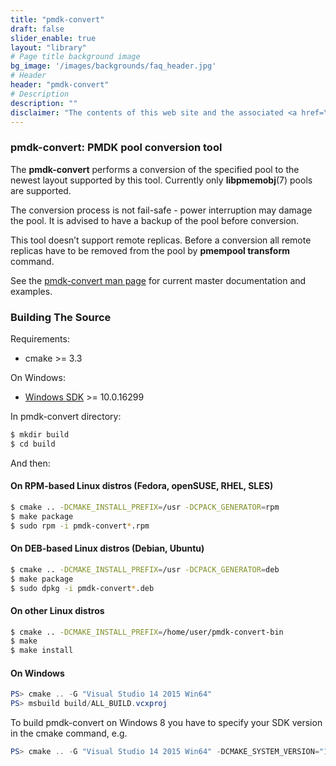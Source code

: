 ```yaml
---
title: "pmdk-convert"
draft: false
slider_enable: true
layout: "library"
# Page title background image
bg_image: '/images/backgrounds/faq_header.jpg'
# Header
header: "pmdk-convert"
# Description
description: ""
disclaimer: "The contents of this web site and the associated <a href=\"https://github.com/pmem\">GitHub repositories</a> are BSD-licensed open source."
---
```


### pmdk-convert: PMDK pool conversion tool

The **pmdk-convert** performs a conversion of the specified pool to the newest layout supported by this tool. Currently only **libpmemobj**(7) pools are supported.

The conversion process is not fail-safe - power interruption may damage the pool. It is advised to have a backup of the pool before conversion.

This tool doesn’t support remote replicas. Before a conversion all remote replicas have to be removed from the pool by **pmempool transform** command.

See the <a href="manpages/master/pmdk-convert.1.html">pmdk-convert man page</a> for current master documentation and examples.

### Building The Source

Requirements:

* cmake >= 3.3

On Windows:

* [Windows SDK](https://developer.microsoft.com/en-us/windows/downloads/windows-10-sdk) >= 10.0.16299

In pmdk-convert directory:

``` sh
$ mkdir build
$ cd build
```

And then:

#### On RPM-based Linux distros (Fedora, openSUSE, RHEL, SLES)

``` sh
$ cmake .. -DCMAKE_INSTALL_PREFIX=/usr -DCPACK_GENERATOR=rpm
$ make package
$ sudo rpm -i pmdk-convert*.rpm
```

#### On DEB-based Linux distros (Debian, Ubuntu)

``` sh
$ cmake .. -DCMAKE_INSTALL_PREFIX=/usr -DCPACK_GENERATOR=deb
$ make package
$ sudo dpkg -i pmdk-convert*.deb
```

#### On other Linux distros

``` sh
$ cmake .. -DCMAKE_INSTALL_PREFIX=/home/user/pmdk-convert-bin
$ make
$ make install
```

#### On Windows
``` powershell
PS> cmake .. -G "Visual Studio 14 2015 Win64"
PS> msbuild build/ALL_BUILD.vcxproj
```

To build pmdk-convert on Windows 8 you have to specify your SDK version in the cmake command, e.g.

``` powershell
PS> cmake .. -G "Visual Studio 14 2015 Win64" -DCMAKE_SYSTEM_VERSION="10.0.26624"
```
